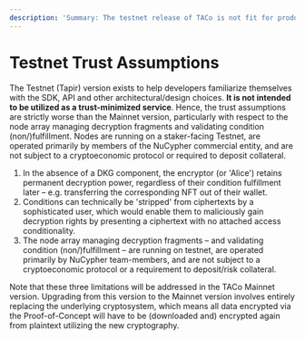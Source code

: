 ```yaml
---
description: 'Summary: The testnet release of TACo is not fit for production use.'
---
```


# Testnet Trust Assumptions

The Testnet (Tapir) version exists to help developers familiarize themselves with the SDK, API and other architectural/design choices. **It is not intended to be utilized as a trust-minimized service**. Hence, the trust assumptions are strictly worse than the Mainnet version, particularly with respect to the node array managing decryption fragments and validating condition (non/)fulfillment. Nodes are running on a staker-facing Testnet, are operated primarily by members of the NuCypher commercial entity, and are not subject to a cryptoeconomic protocol or required to deposit collateral.

1. &#x20;In the absence of a DKG component, the encryptor (or 'Alice') retains permanent decryption power, regardless of their condition fulfillment later – e.g. transferring the corresponding NFT out of their wallet.&#x20;
2. Conditions can technically be 'stripped' from ciphertexts by a sophisticated user, which would enable them to maliciously gain decryption rights by presenting a ciphertext with no attached access conditionality.&#x20;
3. The node array managing decryption fragments – and validating condition (non/)fulfillment – are running on testnet, are operated primarily by NuCypher team-members, and are not subject to a cryptoeconomic protocol or a requirement to deposit/risk collateral.

Note that these three limitations will be addressed in the TACo Mainnet version. Upgrading from this version to the Mainnet version involves entirely replacing the underlying cryptosystem, which means all data encrypted via the Proof-of-Concept will have to be (downloaded and) encrypted again from plaintext utilizing the new cryptography.




